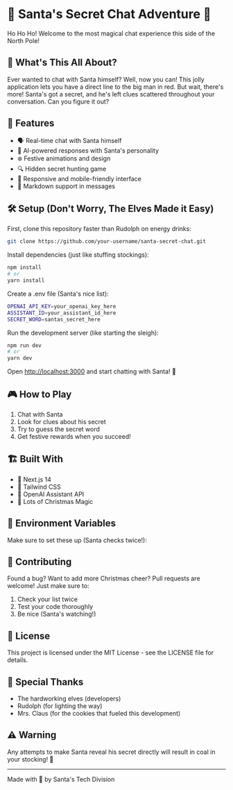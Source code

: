 # 🎅 Santa's Secret Chat Adventure 🎄

Ho Ho Ho! Welcome to the most magical chat experience this side of the North Pole! 

## 🎁 What's This All About?

Ever wanted to chat with Santa himself? Well, now you can! This jolly application lets you have a direct line to the big man in red. But wait, there's more! Santa's got a secret, and he's left clues scattered throughout your conversation. Can you figure it out?

## 🦌 Features

- 🗣️ Real-time chat with Santa himself
- 🎅 AI-powered responses with Santa's personality
- ❄️ Festive animations and design
- 🔍 Hidden secret hunting game
- 🎨 Responsive and mobile-friendly interface
- 🎄 Markdown support in messages

## 🛠️ Setup (Don't Worry, The Elves Made it Easy)

First, clone this repository faster than Rudolph on energy drinks:
```bash
git clone https://github.com/your-username/santa-secret-chat.git
```

Install dependencies (just like stuffing stockings):
```bash
npm install
# or
yarn install
```

Create a .env file (Santa's nice list):
```bash
OPENAI_API_KEY=your_openai_key_here
ASSISTANT_ID=your_assistant_id_here
SECRET_WORD=santas_secret_here
```

Run the development server (like starting the sleigh):
```bash
npm run dev
# or
yarn dev
```

Open [http://localhost:3000](http://localhost:3000) and start chatting with Santa! 🎅

## 🎮 How to Play

1. Chat with Santa
2. Look for clues about his secret
3. Try to guess the secret word
4. Get festive rewards when you succeed!

## 🏗️ Built With

- 🎯 Next.js 14
- 🎨 Tailwind CSS
- 🤖 OpenAI Assistant API
- 🎁 Lots of Christmas Magic

## 🧪 Environment Variables

Make sure to set these up (Santa checks twice!):

## 🎨 Contributing

Found a bug? Want to add more Christmas cheer? Pull requests are welcome! Just make sure to:

1. Check your list twice
2. Test your code thoroughly
3. Be nice (Santa's watching!)

## 📝 License

This project is licensed under the MIT License - see the LICENSE file for details.

## 🎄 Special Thanks

- The hardworking elves (developers)
- Rudolph (for lighting the way)
- Mrs. Claus (for the cookies that fueled this development)

## ⚠️ Warning

Any attempts to make Santa reveal his secret directly will result in coal in your stocking! 🎅

---

Made with 🎄 by Santa's Tech Division
